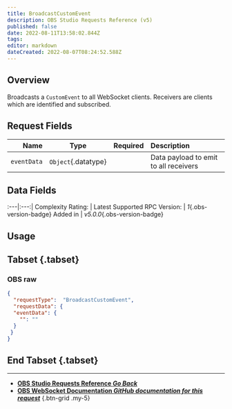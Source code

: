 ```yaml
---
title: BroadcastCustomEvent
description: OBS Studio Requests Reference (v5)
published: false
date: 2022-08-11T13:58:02.844Z
tags: 
editor: markdown
dateCreated: 2022-08-07T08:24:52.588Z
---
```


## Overview
Broadcasts a `CustomEvent` to all WebSocket clients. Receivers are clients which are identified and subscribed.

## Request Fields
Name | Type | Required| Description |
----:|:----:|:-------:|:------------|
`eventData` | `Object`{.datatype} | <i class="mdi mdi-check-bold"></i> | Data payload to emit to all receivers

## Data Fields
:---|:---:|
Complexity Rating: | <span class="stars stars--1"></span>
Latest Supported RPC Version: | *1*{.obs-version-badge}
Added in | *v5.0.0*{.obs-version-badge}

## Usage
## Tabset {.tabset}
### OBS raw
```json
{
  "requestType":  "BroadcastCustomEvent",
  "requestData": {
  "eventData": {
    "": ""
  }
 }
}
```
## End Tabset {.tabset}

---

- [<i class="mdi mdi-chevron-left"></i>**OBS Studio Requests Reference *Go Back***](/en/Broadcasters/OBS/Requests)
- [<i class="mdi mdi-github"></i> **OBS WebSocket Documentation *GitHub documentation for this request***](https://github.com/obsproject/obs-websocket/blob/master/docs/generated/protocol.md#broadcastcustomevent)
{.btn-grid .my-5}